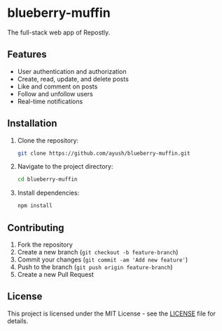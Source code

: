 # blueberry-muffin
The full-stack web app of Repostly.

## Features
- User authentication and authorization
- Create, read, update, and delete posts
- Like and comment on posts
- Follow and unfollow users
- Real-time notifications

## Installation
1. Clone the repository:
    ```sh
    git clone https://github.com/ayush/blueberry-muffin.git
    ```
2. Navigate to the project directory:
    ```sh
    cd blueberry-muffin
    ```
3. Install dependencies:
    ```sh
    npm install
    ```

## Contributing
1. Fork the repository
2. Create a new branch (`git checkout -b feature-branch`)
3. Commit your changes (`git commit -am 'Add new feature'`)
4. Push to the branch (`git push origin feature-branch`)
5. Create a new Pull Request

## License
This project is licensed under the MIT License - see the [LICENSE](LICENSE) file for details.